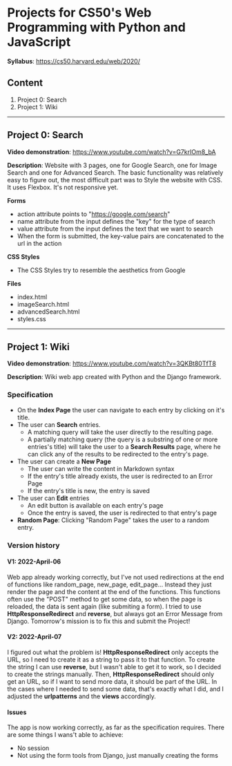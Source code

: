 # Projects for CS50's Web Programming with Python and JavaScript
**Syllabus**: https://cs50.harvard.edu/web/2020/

## Content
1. Project 0: Search
2. Project 1: Wiki

***

## Project 0: Search

**Video demonstration**: https://www.youtube.com/watch?v=G7krIOm8_bA

**Description**: Website with 3 pages, one for Google Search, one for Image Search and one for Advanced Search. The basic functionality was relatively easy to figure out, the most difficult part was to Style the website with CSS. It uses Flexbox. It's not responsive yet.

**Forms**
- action attribute points to "https://google.com/search"
- name attribute from the input defines the "key" for the type of search
- value attribute from the input defines the text that we want to search
- When the form is submitted, the key-value pairs are concatenated to the url in the action

**CSS Styles**
- The CSS Styles try to resemble the aesthetics from Google

**Files**
- index.html
- imageSearch.html
- advancedSearch.html
- styles.css

***

## Project 1: Wiki

**Video demonstration**: https://www.youtube.com/watch?v=3QKBt80TfT8

**Description**: Wiki web app created with Python and the Django framework.

### Specification
- On the **Index Page** the user can navigate to each entry by clicking on it's title. 
- The user can **Search** entries.
    - A matching query will take the user directly to the resulting page.
    - A partially matching query (the query is a substring of one or more entries's title) will take the user to a **Search Results** page, where he can click any of the results to be redirected to the entry's page.
- The user can create a **New Page**
    - The user can write the content in Markdown syntax
    - If the entry's title already exists, the user is redirected to an Error Page
    - If the entry's title is new, the entry is saved
- The user can **Edit** entries
    - An edit button is available on each entry's page
    - Once the entry is saved, the user is redirected to that entry's page
- **Random Page**: Clicking "Random Page" takes the user to a random entry.

### Version history

#### V1: 2022-April-06
Web app already working correctly, but I've not used redirections at the end of functions like random_page, new_page, edit_page... Instead they just render the page and the content at the end of the functions. This functions often use the "POST" method to get some data, so when the page is reloaded, the data is sent again (like submiting a form). I tried to use **HttpResponseRedirect** and **reverse**, but always got an Error Message from Django. Tomorrow's mission is to fix this and submit the Project! 

#### V2: 2022-April-07
I figured out what the problem is! **HttpResponseRedirect** only accepts the URL, so I need to create it as a string to pass it to that function. To create the string I can use **reverse**, but I wasn't able to get it to work, so I decided to create the strings manually.
Then, **HttpResponseRedirect** should only get an URL, so if I want to send more data, it should be part of the URL. In the cases where I needed to send some data, that's exactly what I did, and I adjusted the **urlpatterns** and the **views** accordingly.

#### Issues
The app is now working correctly, as far as the specification requires. There are some things I wans't able to achieve:
- No session
- Not using the form tools from Django, just manually creating the forms
